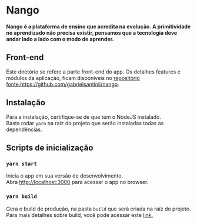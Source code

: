 # Nango

**Nango é a plataforma de ensino que acredita na evolução. A primitividade no aprendizado não precisa existir, pensamos que a tecnologia deve andar lado a lado com o modo de aprender.**

## Front-end

Este diretório se refere a parte front-end do app. Os detalhes features e módulos da aplicação, ficam disponíveis no [repositório fonte.]()https://github.com/gabrielsantinii/nango.


## Instalação

Para a instalação, certifique-se de que tem o NodeJS instalado.\
Basta rodar `yarn` na raíz do projeto que serão instaladas todas as dependências.

## Scripts de inicialização

### `yarn start`

Inicia o app em sua versão de desenvolvimento.\
Abra [http://localhost:3000](http://localhost:3000) para acessar o app no browser.

### `yarn build`

Gera o build de produção, na pasta `build` que será criada na raíz do projeto.
Para mais detalhes sobre build, você pode acessar este [link.](https://facebook.github.io/create-react-app/docs/deployment)